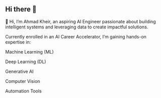 ## Hi there 👋

<!--
**ahmaddkheir/ahmaddkheir** is a ✨ _special_ ✨ repository because its `README.md` (this file) appears on your GitHub profile.

Here are some ideas to get you started:

- 🔭 I’m currently working on ...
- 🌱 I’m currently learning ...
- 👯 I’m looking to collaborate on ...
- 🤔 I’m looking for help with ...
- 💬 Ask me about ...
- 📫 How to reach me: ...
- 😄 Pronouns: ...
- ⚡ Fun fact: ...
-->
👋 Hi, I’m Ahmad Kheir, an aspiring AI Engineer passionate about building intelligent systems and leveraging data to create impactful solutions.

Currently enrolled in an AI Career Accelerator, I’m gaining hands-on expertise in:

Machine Learning (ML)

Deep Learning (DL)

Generative AI

Computer Vision

Automation Tools

